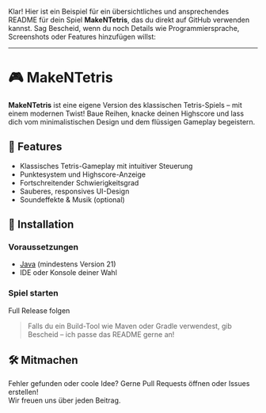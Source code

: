 Klar! Hier ist ein Beispiel für ein übersichtliches und ansprechendes README für dein Spiel **MakeNTetris**, das du direkt auf GitHub verwenden kannst. Sag Bescheid, wenn du noch Details wie Programmiersprache, Screenshots oder Features hinzufügen willst:

---

# 🎮 MakeNTetris

**MakeNTetris** ist eine eigene Version des klassischen Tetris-Spiels – mit einem modernen Twist! Baue Reihen, knacke deinen Highscore und lass dich vom minimalistischen Design und dem flüssigen Gameplay begeistern.

## 🧱 Features

- Klassisches Tetris-Gameplay mit intuitiver Steuerung  
- Punktesystem und Highscore-Anzeige  
- Fortschreitender Schwierigkeitsgrad  
- Sauberes, responsives UI-Design  
- Soundeffekte & Musik (optional)  

## 🚀 Installation

### Voraussetzungen
- [Java](https://www.java.com/) (mindestens Version 21)  
- IDE oder Konsole deiner Wahl

### Spiel starten

Full Release folgen

> Falls du ein Build-Tool wie Maven oder Gradle verwendest, gib Bescheid – ich passe das README gerne an!

## 🛠️ Mitmachen

Fehler gefunden oder coole Idee? Gerne Pull Requests öffnen oder Issues erstellen!  
Wir freuen uns über jeden Beitrag.

